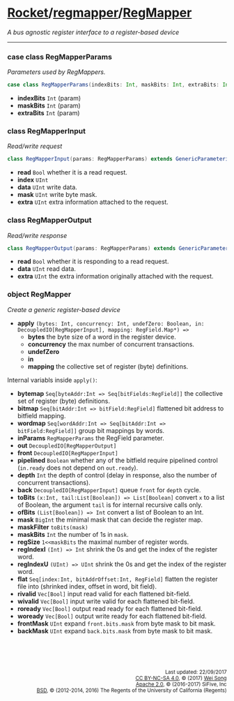 [Rocket](../Readme.md)/[regmapper](../regmapper.md)/[RegMapper](https://github.com/freechipsproject/rocket-chip/tree/master/src/main/scala/regmapper/RegMapper.scala)
========================
*A bus agnostic register interface to a register-based device*

**********************

### case class RegMapperParams
*Parameters used by RegMappers.*

~~~scala
case class RegMapperParams(indexBits: Int, maskBits: Int, extraBits: Int)
~~~

+ **indexBits** `Int` (param)
+ **maskBits** `Int` (param)
+ **extraBits** `Int` (param)


### class RegMapperInput
*Read/write request*

~~~scala
class RegMapperInput(params: RegMapperParams) extends GenericParameterizedBundle(params)
~~~

+ **read** `Bool` whether it is a read request.
+ **index** `UInt`
+ **data** `UInt` write data.
+ **mask** `UInt` write byte mask.
+ **extra** `UInt` extra information attached to the request.

### class RegMapperOutput
*Read/write response*

~~~scala
class RegMapperOutput(params: RegMapperParams) extends GenericParameterizedBundle(params)
~~~

+ **read** `Bool` whether it is responding to a read request.
+ **data** `UInt` read data.
+ **extra** `UInt` the extra information originally attached with the request.

### object RegMapper
*Create a generic register-based device*

+ **apply** `(bytes: Int, concurrency: Int, undefZero: Boolean, in: DecoupledIO[RegMapperInput], mapping: RegField.Map*) => `
  - **bytes** the byte size of a word in the register device.
  - **concurrency** the max number of concurrent transactions.
  - **undefZero**
  - **in**
  - **mapping** the collective set of register (byte) definitions.

Internal variabls inside `apply()`:

+ **bytemap** `Seq[byteAddr:Int => Seq[bitFields:RegField]]` the collective set of register (byte) definitions.
+ **bitmap** `Seq[bitAddr:Int => bitField:RegField]` flattened bit address to bitfield mapping.
+ **wordmap** `Seq[wordAddr:Int => Seq[bitAddr:Int => bitField:RegField]]` group bit mappings by words.
+ **inParams** `RegMapperParams` the RegField parameter.
+ **out** `DecoupledIO[RegMapperOutput]`
+ **front** `DecoupledIO[RegMapperInput]`
+ **pipelined** `Boolean` whether any of the bitfield require pipelined control (`in.ready` does not depend on `out.ready`).
+ **depth** `Int` the depth of control (delay in response, also the number of concurrent transactions).
+ **back** `DecoupledIO[RegMapperInput]` queue `front` for `depth` cycle.
+ **toBits** `(x:Int, tail:List[Boolean]) => List[Boolean]` convert `x` to a list of Boolean, the argument `tail` is for internal recursive calls only.
+ **ofBits** `(List[Boolean]) => Int` convert a list of Boolean to an Int.
+ **mask** `BigInt` the minimal mask that can decide the register map.
+ **maskFilter** `toBits(mask)`
+ **maskBits** `Int` the number of 1s in `mask`.
+ **regSize** `1<<maskBits` the maximal number of register words.
+ **regIndexI** `(Int) => Int` shrink the 0s and get the index of the register word.
+ **regIndexU** `(UInt) => UInt` shrink the 0s and get the index of the register word.
+ **flat** `Seq[index:Int, bitAddrOffset:Int, RegField]` flatten the register file into (shrinked index, offset in word, bit field).
+ **rivalid** `Vec[Bool]` input read valid for each flattened bit-field.
+ **wivalid** `Vec[Bool]` input write valid for each flattened bit-field.
+ **roready** `Vec[Bool]` output read ready for each flattened bit-field.
+ **woready** `Vec[Bool]` output write ready for each flattened bit-field.
+ **frontMask** `UInt` expand `front.bits.mask` from byte mask to bit mask.
+ **backMask** `UInt` expand `back.bits.mask` from byte mask to bit mask.

<br><br><br><p align="right">
<sub>
Last updated: 22/09/2017<br>
[CC BY-NC-SA 4.0](https://creativecommons.org/licenses/by-nc-sa/4.0/), &copy; (2017) [Wei Song](mailto:wsong83@gmail.com)<br>
[Apache 2.0](https://github.com/freechipsproject/rocket-chip/blob/master/LICENSE.SiFive), &copy; (2016-2017) SiFive, Inc<br>
[BSD](https://github.com/freechipsproject/rocket-chip/blob/master/LICENSE.Berkeley), &copy; (2012-2014, 2016) The Regents of the University of California (Regents)
</sub>
</p>

